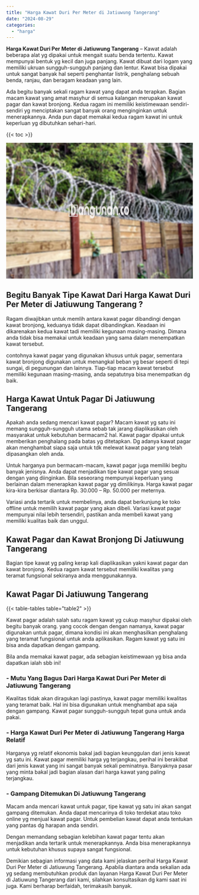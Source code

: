 ```yaml
---
title: "Harga Kawat Duri Per Meter di Jatiuwung Tangerang"
date: "2024-08-29"
categories: 
  - "harga"
---
```


**Harga Kawat Duri Per Meter di Jatiuwung Tangerang** – Kawat adalah beberapa alat yg dipakai untuk mengait suatu benda tertentu. Kawat mempunyai bentuk yg kecil dan juga panjang. Kawat dibuat dari logam yang memiliki ukruan sungguh-sungguh panjang dan lentur. Kawat bisa dipakai untuk sangat banyak hal seperti penghantar listrik, penghalang sebuah benda, ranjau, dan beragam keadaan yang lain.

Ada begitu banyak sekali ragam kawat yang dapat anda terapkan. Bagian macam kawat yang amat masyhur di semua kalangan merupakan kawat pagar dan kawat bronjong. Kedua ragam ini memiliki keistimewaan sendiri-sendiri yg menciptakan sangat banyak orang menginginkan untuk menerapkannya. Anda pun dapat memakai kedua ragam kawat ini untuk keperluan yg dibutuhkan sehari-hari.

{{< toc >}}

![Harga Kawat Duri Per Meter di Jatiuwung Tangerang](/images/jual-kawat-murah12.png)

## Begitu Banyak Tipe Kawat Dari Harga Kawat Duri Per Meter di Jatiuwung Tangerang ?

Ragam diwajibkan untuk memlih antara kawat pagar dibandingi dengan kawat bronjong, keduanya tidak dapat dibandingkan. Keadaan ini dikarenakan kedua kawat tadi memiliki kegunaan masing-masing. Dimana anda tidak bisa memakai untuk keadaan yang sama dalam menempatkan kawat tersebut.

contohnya kawat pagar yang digunakan khusus untuk pagar, sementara kawat bronjong digunakan untuk menangkal beban yg besar seperti di tepi sungai, di pegunungan dan lainnya. Tiap-tiap macam kawat tersebut memiliki kegunaan masing-masing, anda sepatutnya bisa menempatkan dg baik.

## Harga Kawat Untuk Pagar Di Jatiuwung Tangerang

Apakah anda sedang mencari kawat pagar? Macam kawat yg satu ini memang sungguh-sungguh utama sebab tak jarang diaplikasikan oleh masyarakat untuk kebutuhan bermacam2 hal. Kawat pagar dipakai untuk memberikan penghalang pada batas yg ditetapkan. Dg adanya kawat pagar akan menghambat siapa saja untuk tdk melewat kawat pagar yang telah dipasangkan oleh anda.

Untuk harganya pun bermacam-macam, kawat pagar juga memiliki begitu banyak jenisnya. Anda dapat menjadikan tipe kawat pagar yang sesuai dengan yang diinginkan. Bila seseorang mempunyai keperluan yang berlainan dalam menerapkan kawat pagar yg dimilikinya. Harga kawat pagar kira-kira berkisar diantara Rp. 30.000 – Rp. 50.000 per meternya.

Variasi anda tertarik untuk membelinya, anda dapat berkunjung ke toko offline untuk memilih kawat pagar yang akan dibeli. Variasi kawat pagar mempunyai nilai lebih tersendiri, pastikan anda membeli kawat yang memiliki kualitas baik dan unggul.

## Kawat Pagar dan Kawat Bronjong Di Jatiuwung Tangerang

Bagian tipe kawat yg paling kerap kali diaplikasikan yakni kawat pagar dan kawat bronjong. Kedua ragam kawat tersebut memiliki kwalitas yang teramat fungsional sekiranya anda menggunakannya.

## Kawat Pagar Di Jatiuwung Tangerang

{{< table-tables table="table2" >}}

Kawat pagar adalah salah satu ragam kawat yg cukup masyhur dipakai oleh begitu banyak orang. yang cocok dengan dengan namanya, kawat pagar digunakan untuk pagar, dimana kondisi ini akan menghasilkan penghalang yang teramat fungsional untuk anda aplikasikan. Ragam kawat yg satu ini bisa anda dapatkan dengan gampang.

Bila anda memakai kawat pagar, ada sebagian keistimewaan yg bisa anda dapatkan ialah sbb ini!

### \- Mutu Yang Bagus Dari Harga Kawat Duri Per Meter di Jatiuwung Tangerang

Kwalitas tidak akan diragukan lagi pastinya, kawat pagar memiliki kwalitas yang teramat baik. Hal ini bisa digunakan untuk menghambat apa saja dengan gampang. Kawat pagar sungguh-sungguh tepat guna untuk anda pakai.

### \- Harga Kawat Duri Per Meter di Jatiuwung Tangerang Harga Relatif

Harganya yg relatif ekonomis bakal jadi bagian keunggulan dari jenis kawat yg satu ini. Kawat pagar memiliki harga yg terjangkau, perihal ini berakibat dari jenis kawat yang ini sangat banyak sekali peminatnya. Banyaknya pasar yang minta bakal jadi bagian alasan dari harga kawat yang paling terjangkau.

### \- Gampang Ditemukan Di Jatiuwung Tangerang

Macam anda mencari kawat untuk pagar, tipe kawat yg satu ini akan sangat gampang ditemukan. Anda dapat mencarinya di toko terdekat atau toko online yg menjual kawat pagar. Untuk pembelian kawat dapat anda tentukan yang pantas dg harapan anda sendiri.

Dengan memandang sebagian kelebihan kawat pagar tentu akan menjadikan anda tertarik untuk menerapkannya. Anda bisa menerapkannya untuk kebutuhan khusus supaya sangat fungsional.

Demikian sebagian informasi yang data kami jelaskan perihal Harga Kawat Duri Per Meter di Jatiuwung Tangerang. Apabila diantara anda sekalian ada yg sedang membutuhkan produk dan layanan Harga Kawat Duri Per Meter di Jatiuwung Tangerang dari kami, silahkan konsultasikan dg kami saat ini juga. Kami berharap berfaidah, terimakasih banyak.
